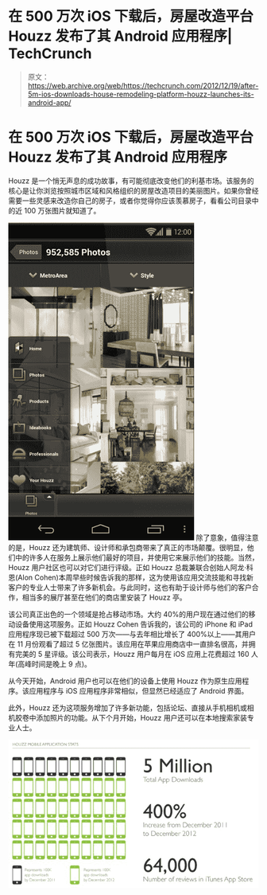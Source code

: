 # 在 500 万次 iOS 下载后，房屋改造平台 Houzz 发布了其 Android 应用程序| TechCrunch

> 原文：<https://web.archive.org/web/https://techcrunch.com/2012/12/19/after-5m-ios-downloads-house-remodeling-platform-houzz-launches-its-android-app/>

# 在 500 万次 iOS 下载后，房屋改造平台 Houzz 发布了其 Android 应用程序

Houzz 是一个悄无声息的成功故事，有可能彻底改变他们的利基市场。该服务的核心是让你浏览按照城市区域和风格组织的房屋改造项目的美丽图片。如果你曾经需要一些灵感来改造你自己的房子，或者你觉得你应该羡慕房子，看看公司目录中的近 100 万张图片就知道了。

[![houzz_android](img/32917b055edf6f967928c1c15dc436a7.png)](https://web.archive.org/web/20230328152906/https://techcrunch.com/2012/12/19/after-5m-ios-downloads-house-remodeling-platform-houzz-launches-its-android-app/houzz_android/) 除了意象，值得注意的是，Houzz 还为建筑师、设计师和承包商带来了真正的市场颠覆。很明显，他们中的许多人在服务上展示他们最好的项目，并使用它来展示他们的技能。当然，Houzz 用户社区也可以对它们进行评级。正如 Houzz 总裁兼联合创始人阿龙·科恩(Alon Cohen)本周早些时候告诉我的那样，这为使用该应用交流技能和寻找新客户的专业人士带来了许多新机会。与此同时，这也有助于设计师与他们的客户合作，相当多的展厅甚至在他们的商店里安装了 Houzz 亭。

该公司真正出色的一个领域是抢占移动市场。大约 40%的用户现在通过他们的移动设备使用这项服务。正如 Houzz Cohen 告诉我的，该公司的 iPhone 和 iPad 应用程序现已被下载超过 500 万次——与去年相比增长了 400%以上——其用户在 11 月份观看了超过 5 亿张图片。该应用在苹果应用商店中一直排名很高，并拥有完美的 5 星评级。该公司表示，Houzz 用户每月在 iOS 应用上花费超过 160 人年(高峰时间是晚上 9 点)。

从今天开始，Android 用户也可以在他们的设备上使用 Houzz 作为原生应用程序。该应用程序与 iOS 应用程序非常相似，但显然已经适应了 Android 界面。

此外，Houzz 还为这项服务增加了许多新功能，包括论坛、直接从手机相机或相机胶卷中添加照片的功能。从下个月开始，Houzz 用户还可以在本地搜索家装专业人士。

[![houzz mobile stats](img/d63c77d8ea56f635f5dfbb70ea9d1835.png)](https://web.archive.org/web/20230328152906/https://techcrunch.com/2012/12/19/after-5m-ios-downloads-house-remodeling-platform-houzz-launches-its-android-app/houzz-mobile-stats/)